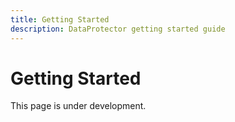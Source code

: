 ```yaml
---
title: Getting Started
description: DataProtector getting started guide
---
```


# Getting Started

This page is under development.

<!-- TODO: Add the getting started guide -->
